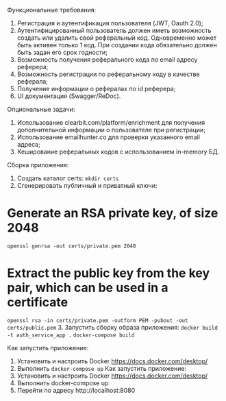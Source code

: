 Функциональные требования:
1. Регистрация и аутентификация пользователя (JWT, Oauth 2.0);
2. Аутентифицированный пользователь должен иметь возможность создать или удалить свой реферальный код. Одновременно может быть активен только 1 код. При создании кода обязательно должен быть задан его срок годности;
3. Возможность получения реферального кода по email адресу реферера;
4. Возможность регистрации по реферальному коду в качестве реферала;
5. Получение информации о рефералах по id реферера;
6. UI документация (Swagger/ReDoc).

Опциональные задачи:
1. Использование clearbit.com/platform/enrichment для получения дополнительной информации о пользователе при регистрации;
2. Использование emailhunter.co для проверки указанного email адреса;
3. Кеширование реферальных кодов с использованием in-memory БД.

Сборка приложения:
1. Создать каталог certs:
`mkdir certs`
2. Сгенерировать публичный и приватный ключи:
# Generate an RSA private key, of size 2048
`openssl genrsa -out certs/private.pem 2048`
# Extract the public key from the key pair, which can be used in a certificate
`openssl rsa -in certs/private.pem -outform PEM -pubout -out certs/public.pem`
3. Запустить сборку образа приложения:
`docker build -t auth_service_app .`
`docker-compose build`

Как запустить приложение:
1. Установить и настроить Docker https://docs.docker.com/desktop/
2. Выполнить `docker-compose up`
Как запустить приложение:
1. Установить и настроить Docker https://docs.docker.com/desktop/
2. Выполнить docker-compose up
3. Перейти по адресу http://localhost:8080

